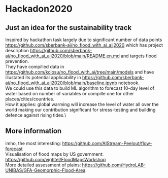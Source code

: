 # Hackadon2020
## Just an idea for the sustainability track 
Inspired by hackathon task largely due to significant number of data points https://github.com/sberbank-ai/no_flood_with_ai_aij2020 which has project description https://github.com/sberbank-ai/no_flood_with_ai_aij2020/blob/main/README.en.md and targets flood prevention.\
They have compilled data in https://github.com/kclosu/no_flood_with_ai/tree/main/models and have illustated its potential applicability in https://github.com/sberbank-ai/no_flood_with_ai_aij2020/blob/main/baseline.ipynb notebook.\
We could use this data to build ML algorithm to forecast 10-day level of water based on number of variables or compille one for other places/cities/countries.\
How it applies: global warming will increase the level of water all over the world making our contribution significant for stress-testing and building defence against rising tides.\
## More information
imho, the most interesting: https://github.com/AIStream-Peelout/flow-forecast \
Visualisation of flood maps by US government: https://github.com/vightel/FloodMapsWorkshop \
More detailed assessment of plains: https://github.com/HydroLAB-UNIBAS/GFA-Geomorphic-Flood-Area
